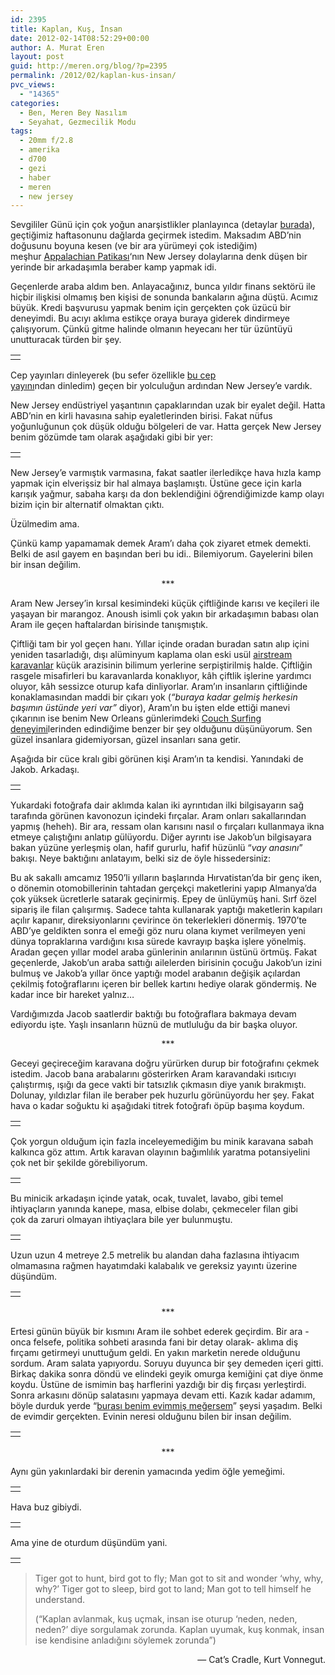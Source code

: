 ```yaml
---
id: 2395
title: Kaplan, Kuş, İnsan
date: 2012-02-14T08:52:29+00:00
author: A. Murat Eren
layout: post
guid: http://meren.org/blog/?p=2395
permalink: /2012/02/kaplan-kus-insan/
pvc_views:
  - "14365"
categories:
  - Ben, Meren Bey Nasılım
  - Seyahat, Gezmecilik Modu
tags:
  - 20mm f/2.8
  - amerika
  - d700
  - gezi
  - haber
  - meren
  - new jersey
---
```

Sevgililer Günü için çok yoğun anarşistlikler planlayınca (detaylar [burada](http://www.formspring.me/meren/q/291679955115313978)), geçtiğimiz haftasonunu dağlarda geçirmek istedim. Maksadım ABD&#8217;nin doğusunu boyuna kesen (ve bir ara yürümeyi çok istediğim) meşhur [Appalachian Patikası](http://en.wikipedia.org/wiki/Appalachian_trail)&#8216;nın New Jersey dolaylarına denk düşen bir yerinde bir arkadaşımla beraber kamp yapmak idi.

Geçenlerde araba aldım ben. Anlayacağınız, bunca yıldır finans sektörü ile hiçbir ilişkisi olmamış ben kişisi de sonunda bankaların ağına düştü. Acımız büyük. Kredi başvurusu yapmak benim için gerçekten çok üzücü bir deneyimdi. Bu acıyı aklıma estikçe oraya buraya giderek dindirmeye çalışıyorum. Çünkü gitme halinde olmanın heyecanı her tür üzüntüyü unutturacak türden bir şey.

<table width="100%" border="0">
  <tr>
    <td align="center">
      <img src="http://meren.org/wp-content/gallery/feb-nj/01.jpg" alt="" border="0" />
    </td>
  </tr>
</table>

Cep yayınları dinleyerek (bu sefer özellikle [bu cep yayını](http://ttbook.org/)ndan dinledim) geçen bir yolculuğun ardından New Jersey&#8217;e vardık.

New Jersey endüstriyel yaşantının çapaklarından uzak bir eyalet değil. Hatta ABD&#8217;nin en kirli havasına sahip eyaletlerinden birisi. Fakat nüfus yoğunluğunun çok düşük olduğu bölgeleri de var. Hatta gerçek New Jersey benim gözümde tam olarak aşağıdaki gibi bir yer:

<table width="100%" border="0">
  <tr>
    <td align="center">
      <img src="http://meren.org/wp-content/gallery/feb-nj/03.jpg" alt="" border="0" />
    </td>
  </tr>
</table>

New Jersey&#8217;e varmıştık varmasına, fakat saatler ilerledikçe hava hızla kamp yapmak için elverişsiz bir hal almaya başlamıştı. Üstüne gece için karla karışık yağmur, sabaha karşı da don beklendiğini öğrendiğimizde kamp olayı bizim için bir alternatif olmaktan çıktı.

Üzülmedim ama.

Çünkü kamp yapamamak demek Aram&#8217;ı daha çok ziyaret etmek demekti. Belki de asıl gayem en başından beri bu idi.. Bilemiyorum. Gayelerini bilen bir insan değilim.

<p style="text-align: center;">
  ***
</p>

Aram New Jersey&#8217;in kırsal kesimindeki küçük çiftliğinde karısı ve keçileri ile yaşayan bir marangoz. Anoush isimli çok yakın bir arkadaşımın babası olan Aram ile geçen haftalardan birisinde tanışmıştık.

Çiftliği tam bir yol geçen hanı. Yıllar içinde oradan buradan satın alıp içini yeniden tasarladığı, dışı alüminyum kaplama olan eski usül [airstream karavanlar](https://www.google.com/search?tbm=isch&q=airstream+trailer&gbv=2&oq=airstream+trailer) küçük arazisinin bilimum yerlerine serpiştirilmiş halde. Çiftliğin rasgele misafirleri bu karavanlarda konaklıyor, kâh çiftlik işlerine yardımcı oluyor, kâh sessizce oturup kafa dinliyorlar. Aram&#8217;ın insanların çiftliğinde konaklamasından maddi bir çıkarı yok (_&#8220;buraya kadar gelmiş herkesin başımın üstünde yeri var&#8221;_ diyor), Aram&#8217;ın bu işten elde ettiği manevi çıkarının ise benim New Orleans günlerimdeki [Couch Surfing deneyimi](http://meren.org/blog/2009/01/amerikayi-bastan-basa-yurumek/)lerinden edindiğime benzer bir şey olduğunu düşünüyorum. Sen güzel insanlara gidemiyorsan, güzel insanları sana getir.

Aşağıda bir cüce kralı gibi görünen kişi Aram&#8217;ın ta kendisi. Yanındaki de Jakob. Arkadaşı.

<table width="100%" border="0">
  <tr>
    <td align="center">
      <img src="http://meren.org/wp-content/gallery/feb-nj/04.jpg" alt="" border="0" />
    </td>
  </tr>
</table>

Yukardaki fotoğrafa dair aklımda kalan iki ayrıntıdan ilki bilgisayarın sağ tarafında görünen kavonozun içindeki fırçalar. Aram onları sakallarından yapmış (heheh). Bir ara, ressam olan karısını nasıl o fırçaları kullanmaya ikna etmeye çalıştığını anlatıp gülüyordu. Diğer ayrıntı ise Jakob&#8217;un bilgisayara bakan yüzüne yerleşmiş olan, hafif gururlu, hafif hüzünlü &#8220;_vay anasını_&#8221; bakışı. Neye baktığını anlatayım, belki siz de öyle hissedersiniz:

Bu ak sakallı amcamız 1950&#8217;li yılların başlarında Hırvatistan&#8217;da bir genç iken, o dönemin otomobillerinin tahtadan gerçekçi maketlerini yapıp Almanya&#8217;da çok yüksek ücretlerle satarak geçinirmiş. Epey de ünlüymüş hani. Sırf özel sipariş ile filan çalışırmış. Sadece tahta kullanarak yaptığı maketlerin kapıları açılır kapanır, direksiyonlarını çevirince ön tekerlekleri dönermiş. 1970&#8217;te ABD&#8217;ye geldikten sonra el emeği göz nuru olana kıymet verilmeyen yeni dünya topraklarına vardığını kısa sürede kavrayıp başka işlere yönelmiş. Aradan geçen yıllar model araba günlerinin anılarının üstünü örtmüş. Fakat geçenlerde, Jakob&#8217;un araba sattığı ailelerden birisinin çocuğu Jakob&#8217;un izini bulmuş ve Jakob&#8217;a yıllar önce yaptığı model arabanın değişik açılardan çekilmiş fotoğraflarını içeren bir bellek kartını hediye olarak göndermiş. Ne kadar ince bir hareket yalnız&#8230;

Vardığımızda Jacob saatlerdir baktığı bu fotoğraflara bakmaya devam ediyordu işte. Yaşlı insanların hüznü de mutluluğu da bir başka oluyor.

<p style="text-align: center;">
  ***
</p>

Geceyi geçireceğim karavana doğru yürürken durup bir fotoğrafını çekmek istedim. Jacob bana arabalarını gösterirken Aram karavandaki ısıtıcıyı çalıştırmış, ışığı da gece vakti bir tatsızlık çıkmasın diye yanık bırakmıştı. Dolunay, yıldızlar filan ile beraber pek huzurlu görünüyordu her şey. Fakat hava o kadar soğuktu ki aşağıdaki titrek fotoğrafı öpüp başıma koydum.

<table width="100%" border="0">
  <tr>
    <td align="center">
      <img src="http://meren.org/wp-content/gallery/feb-nj/05.jpg" alt="" border="0" />
    </td>
  </tr>
</table>

Çok yorgun olduğum için fazla inceleyemediğim bu minik karavana sabah kalkınca göz attım. Artık karavan olayının bağımlılık yaratma potansiyelini çok net bir şekilde görebiliyorum.

<table width="100%" border="0">
  <tr>
    <td align="center">
      <img src="http://meren.org/wp-content/gallery/feb-nj/06.jpg" alt="" border="0" />
    </td>
  </tr>
</table>

Bu minicik arkadaşın içinde yatak, ocak, tuvalet, lavabo, gibi temel ihtiyaçların yanında kanepe, masa, elbise dolabı, çekmeceler filan gibi çok da zaruri olmayan ihtiyaçlara bile yer bulunmuştu.

<table width="100%" border="0">
  <tr>
    <td align="center">
      <img src="http://meren.org/wp-content/gallery/feb-nj/07.jpg" alt="" border="0" />
    </td>
  </tr>
</table>

Uzun uzun 4 metreye 2.5 metrelik bu alandan daha fazlasına ihtiyacım olmamasına rağmen hayatımdaki kalabalık ve gereksiz yayıntı üzerine düşündüm.

<table width="100%" border="0">
  <tr>
    <td align="center">
      <img src="http://meren.org/wp-content/gallery/feb-nj/08.jpg" alt="" border="0" />
    </td>
  </tr>
</table>

<p style="text-align: center;">
  ***
</p>

Ertesi günün büyük bir kısmını Aram ile sohbet ederek geçirdim. Bir ara -onca felsefe, politika sohbeti arasında fani bir detay olarak- aklıma diş fırçamı getirmeyi unuttuğum geldi. En yakın marketin nerede olduğunu sordum. Aram salata yapıyordu. Soruyu duyunca bir şey demeden içeri gitti. Birkaç dakika sonra döndü ve elindeki geyik omurga kemiğini çat diye önme koydu. Üstüne de ismimin baş harflerini yazdığı bir diş fırçası yerleştirdi. Sonra arkasını dönüp salatasını yapmaya devam etti. Kazık kadar adamım, böyle durduk yerde &#8220;[burası benim evimmiş meğersem](http://i.imgur.com/r1ybd.jpg)&#8221; şeysi yaşadım. Belki de evimdir gerçekten. Evinin neresi olduğunu bilen bir insan değilim.

<table width="100%" border="0">
  <tr>
    <td align="center">
      <img src="http://meren.org/wp-content/gallery/feb-nj/09.jpg" alt="" border="0" />
    </td>
  </tr>
</table>

<p style="text-align: center;">
  ***
</p>

Aynı gün yakınlardaki bir derenin yamacında yedim öğle yemeğimi.

<table width="100%" border="0">
  <tr>
    <td align="center">
      <img src="http://meren.org/wp-content/gallery/feb-nj/10.jpg" alt="" border="0" />
    </td>
  </tr>
</table>

Hava buz gibiydi.

<table width="100%" border="0">
  <tr>
    <td align="center">
      <img src="http://meren.org/wp-content/gallery/feb-nj/11.jpg" alt="" border="0" />
    </td>
  </tr>
</table>

Ama yine de oturdum düşündüm yani.

<table width="100%" border="0">
  <tr>
    <td align="center">
      <img src="http://meren.org/wp-content/gallery/feb-nj/12.jpg" alt="" border="0" />
    </td>
  </tr>
</table>

> Tiger got to hunt, bird got to fly; Man got to sit and wonder &#8216;why, why, why?&#8217; Tiger got to sleep, bird got to land; Man got to tell himself he understand.
> 
> (&#8220;Kaplan avlanmak, kuş uçmak, insan ise oturup &#8216;neden, neden, neden?&#8217; diye sorgulamak zorunda. Kaplan uyumak, kuş konmak, insan ise kendisine anladığını söylemek zorunda&#8221;)

<p style="text-align: right;">
  &#8212; Cat&#8217;s Cradle, Kurt Vonnegut.
</p>

&nbsp;